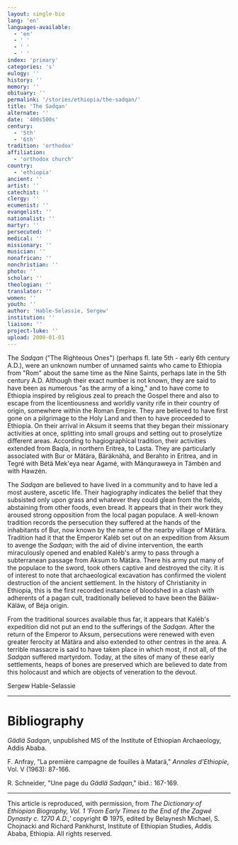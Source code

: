 ```yaml
---
layout: single-bio
lang: 'en'
languages-available:
  - 'en'
  - ' '
  - ' '
  - ' '
index: 'primary'
categories: 's'
eulogy: ''
history: ''
memory: ''
obituary: ''
permalink: '/stories/ethiopia/the-sadqan/'
title: 'The Sadqan'
alternate: ''
date: '400s500s'
century:
  - '5th'
  - '6th'
tradition: 'orthodox'
affiliation:
  - 'orthodox church'
country:
  - 'ethiopia'
ancient: ''
artist: ''
catechist: ''
clergy: ''
ecumenist: ''
evangelist: ''
nationalist: ''
martyr: ''
persecuted: ''
medical: ''
missionary: ''
musician: ''
nonafrican: ''
nonchristian: ''
photo: ''
scholar: ''
theologian: ''
translator: ''
women: ''
youth: ''
author: 'Hable-Selassie, Sergew'
institution: ''
liaison: ''
project-luke: ''
upload: 2000-01-01
---
```



The *Sadqan* ("The Righteous Ones") (perhaps fl. late 5th - early 6th century A.D.), were an unknown number of unnamed saints who came to Ethiopia from "Rom" about the same time as the Nine Saints, perhaps late in the 5th century A.D. Although their exact number is not known, they are said to have been as numerous "as the army of a king," and to have come to Ethiopia inspired by religious zeal to preach the Gospel there and also to escape from the licentiousness and worldly vanity rife in their country of origin, somewhere within the Roman Empire. They are believed to have first gone on a pilgrimage to the Holy Land and then to have proceeded to Ethiopia. On their arrival in Aksum it seems that they began their missionary activities at once, splitting into small groups and setting out to proselytize different areas. According to hagiographical tradition, their activities extended from Baqla, in northern Eritrea, to Lasta. They are particularly associated with Bur or Mätära, Bäräknähä, and Berahto in Eritrea, and in Tegré with Bétä Mek'eya near Agamé, with Mänquraweya in Tämbén and with Hawzén.

The *Sadqan* are believed to have lived in a community and to have led a most austere, ascetic life. Their hagiography indicates the belief that they subsisted only upon grass and whatever they could glean from the fields, abstaining from other foods, even bread. It appears that in their work they aroused strong opposition from the local pagan populace. A well-known tradition records the persecution they suffered at the hands of the inhabitants of Bur, now known by the name of the nearby village of Mätära. Tradition had it that the Emperor Kaléb set out on an expedition from Aksum to avenge the *Sadqan*; with the aid of divine intervention, the earth miraculously opened and enabled Kaléb's army to pass through a subterranean passage from Aksum to Mätära. There his army put many of the populace to the sword, took others captive and destroyed the city. It is of interest to note that archaeological excavation has confirmed the violent destruction of the ancient settlement. In the history of Christianity in Ethiopia, this is the first recorded instance of bloodshed in a clash with adherents of a pagan cult, traditionally believed to have been the Bäläw-Käläw, of Béja origin.

From the traditional sources available thus far, it appears that Kaléb's expedition did not put an end to the sufferings of the *Sadqan*. After the return of the Emperor to Aksum, persecutions were renewed with even greater ferocity at Mätära and also extended to other centres in the area. A terrible massacre is said to have taken place in which most, if not all, of the *Sadqan* suffered martyrdom. Today, at the sites of many of these early settlements, heaps of bones are preserved which are believed to date from this holocaust and which are objects of veneration to the devout.

Sergew Hable-Selassie

---

# Bibliography

*Gädlä Sadqan*, unpublished MS of the Institute of Ethiopian Archaeology, Addis Ababa.

F. Anfray, "La première campagne de fouilles à Matarä," *Annales d'Ethiopie*, Vol. V (1963): 87-166.

R. Schneider, "Une page du *Gädlä Sadqan*," ibid.: 167-169.

---

This article is reproduced, with permission, from *The Dictionary of Ethiopian Biography, Vol. 1 'From Early Times to the End of the Zagwé Dynasty c. 1270 A.D.,'* copyright &copy; 1975, edited by Belaynesh Michael, S. Chojnacki and Richard Pankhurst, Institute of Ethiopian Studies, Addis Ababa, Ethiopia.  All rights reserved.